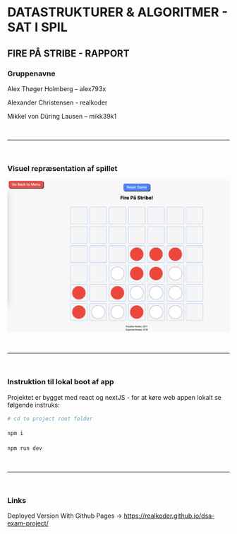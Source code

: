 # DATASTRUKTURER & ALGORITMER - SAT I SPIL                       

## FIRE PÅ STRIBE - RAPPORT

### Gruppenavne
Alex Thøger Holmberg – alex793x

Alexander Christensen - realkoder

Mikkel von Düring Lausen – mikk39k1

<br>

---

<br>

### Visuel repræsentation af spillet
![visual-game-representation](public/visual-game-representation.png)

<br>

---

<br>

### Instruktion til lokal boot af app

Projektet er bygget med react og nextJS - for at køre web appen lokalt se følgende instruks:

```bash
# cd to project root folder

npm i

npm run dev
```

<br>

---

<br>


### Links
Deployed Version With Github Pages -> https://realkoder.github.io/dsa-exam-project/
